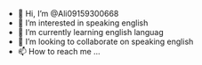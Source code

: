 - 👋 Hi, I’m @Ali09159300668
- 👀 I’m interested in speaking english
- 🌱 I’m currently learning english languag
- 💞️ I’m looking to collaborate on speaking english
- 📫 How to reach me ...

<!---
Ali09159300668/Ali09159300668 is a ✨ special ✨ repository because its `README.md` (this file) appears on your GitHub profile.
You can click the Preview link to take a look at your changes.
--->
